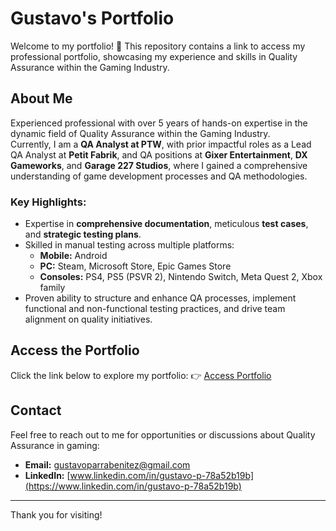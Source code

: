# Gustavo's Portfolio

Welcome to my portfolio! 🚀 This repository contains a link to access my professional portfolio, showcasing my experience and skills in Quality Assurance within the Gaming Industry.

## About Me
Experienced professional with over 5 years of hands-on expertise in the dynamic field of Quality Assurance within the Gaming Industry.  
Currently, I am a **QA Analyst at PTW**, with prior impactful roles as a Lead QA Analyst at **Petit Fabrik**, and QA positions at **Gixer Entertainment**, **DX Gameworks**, and **Garage 227 Studios**, where I gained a comprehensive understanding of game development processes and QA methodologies.  

### Key Highlights:
- Expertise in **comprehensive documentation**, meticulous **test cases**, and **strategic testing plans**.
- Skilled in manual testing across multiple platforms:
  - **Mobile:** Android
  - **PC:** Steam, Microsoft Store, Epic Games Store
  - **Consoles:** PS4, PS5 (PSVR 2), Nintendo Switch, Meta Quest 2, Xbox family
- Proven ability to structure and enhance QA processes, implement functional and non-functional testing practices, and drive team alignment on quality initiatives.

## Access the Portfolio
Click the link below to explore my portfolio:
👉 [Access Portfolio](https://gparrabenitez.github.io/PortfolioWebsite/)

## Contact
Feel free to reach out to me for opportunities or discussions about Quality Assurance in gaming:
- **Email:** gustavoparrabenitez@gmail.com
- **LinkedIn:** [www.linkedin.com/in/gustavo-p-78a52b19b](https://www.linkedin.com/in/gustavo-p-78a52b19b)

---

Thank you for visiting!
